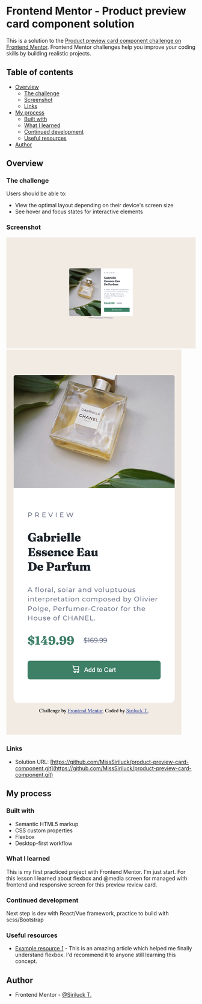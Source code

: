 # Frontend Mentor - Product preview card component solution

This is a solution to the [Product preview card component challenge on Frontend Mentor](https://www.frontendmentor.io/challenges/product-preview-card-component-GO7UmttRfa). Frontend Mentor challenges help you improve your coding skills by building realistic projects. 

## Table of contents

- [Overview](#overview)
  - [The challenge](#the-challenge)
  - [Screenshot](#screenshot)
  - [Links](#links)
- [My process](#my-process)
  - [Built with](#built-with)
  - [What I learned](#what-i-learned)
  - [Continued development](#continued-development)
  - [Useful resources](#useful-resources)
- [Author](#author)

## Overview

### The challenge

Users should be able to:

- View the optimal layout depending on their device's screen size
- See hover and focus states for interactive elements

### Screenshot

![1](./images/Frontend-Mentor-Product-preview-card-component.png)
![2](./images/Frontend-Mentor-Product-preview-card-component-mobile.png)

### Links

- Solution URL: [https://github.com/MissSiriluck/product-preview-card-component.git](https://github.com/MissSiriluck/product-preview-card-component.git)

## My process

### Built with

- Semantic HTML5 markup
- CSS custom properties
- Flexbox
- Desktop-first workflow

### What I learned

This is my first practiced project with Frontend Mentor. I'm just start. 
For this lesson I learned about flexbox and @media screen for managed with frontend and responsive screen for this preview review card.

### Continued development

Next step is dev with React/Vue framework, practice to build with scss/Bootstrap 

### Useful resources

- [Example resource 1](https://css-tricks.com/snippets/css/a-guide-to-flexbox/) - This is an amazing article which helped me finally understand flexbox. I'd recommend it to anyone still learning this concept.

## Author

- Frontend Mentor - [@Siriluck T.](https://www.frontendmentor.io/profile/MissSiriluck)

